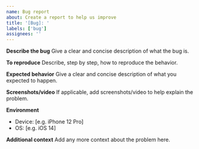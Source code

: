 ```yaml
---
name: Bug report
about: Create a report to help us improve
title: '[Bug]: '
labels: ['bug']
assignees: ''
---
```


**Describe the bug**
Give a clear and concise description of what the bug is.

**To reproduce**
Describe, step by step, how to reproduce the behavior.

**Expected behavior**
Give a clear and concise description of what you expected to happen.

**Screenshots/video**
If applicable, add screenshots/video to help explain the problem.

**Environment**
 - Device: [e.g. iPhone 12 Pro]
 - OS: [e.g. iOS 14]

**Additional context**
Add any more context about the problem here.
